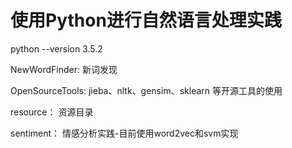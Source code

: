 # 使用Python进行自然语言处理实践

python --version 3.5.2


NewWordFinder:
新词发现


OpenSourceTools:
jieba、nltk、gensim、sklearn 等开源工具的使用

resource：
资源目录

sentiment：
情感分析实践-目前使用word2vec和svm实现


